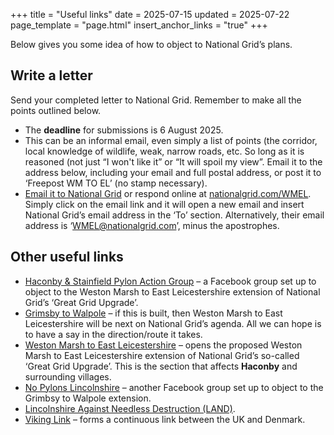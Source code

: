 +++
title = "Useful links"
date = 2025-07-15
updated = 2025-07-22
page_template = "page.html"
insert_anchor_links = "true"
+++

Below gives you some idea of how to object to National Grid’s plans.

## Write a letter

Send your completed letter to National Grid. Remember to make all the points outlined below.

- The **deadline** for submissions is 6 August 2025.
- This can be an informal email, even simply a list of points (the corridor, local knowledge of wildlife, weak, narrow roads, etc. So long as it is reasoned (not just “I won't like it” or “It will spoil my view”. Email it to the address below, including your email and full postal address, or post it to ‘Freepost WM TO EL’ (no stamp necessary).
- [Email it to National Grid](mailto:WMEL@nationalgrid.com) or respond online at [nationalgrid.com/WMEL](https://nationalgrid.com/WMEL). Simply click on the email link and it will open a new email and insert National Grid’s email address in the ‘To’ section. Alternatively, their email address is ‘WMEL@nationalgrid.com’, minus the apostrophes.

## Other useful links

- [Haconby & Stainfield Pylon Action Group](https://www.facebook.com/groups/1400754671211902) – a Facebook group set up to object to the Weston Marsh to East Leicestershire extension of National Grid’s ‘Great Grid Upgrade’.
- [Grimsby to Walpole](https://www.nationalgrid.com/the-great-grid-upgrade/grimsby-to-walpole) – if this is built, then Weston Marsh to East Leicestershire will be next on National Grid’s agenda. All we can hope is to have a say in the direction/route it takes.
- [Weston Marsh to East Leicestershire](https://nationalgrid.com/wmel) – opens the proposed Weston Marsh to East Leicestershire extension of National Grid’s so-called ‘Great Grid Upgrade’. This is the section that affects **Haconby** and surrounding villages.
- [No Pylons Lincolnshire](https://www.facebook.com/groups/427539323082424) – another Facebook group set up to object to the Grimbsy to Walpole extension.
- [Lincolnshire Against Needless Destruction (LAND)](http://lincsland.co.uk).
- [Viking Link](https://www.nationalgrid.com/national-grid-ventures/viking-link) – forms a continuous link between the UK and Denmark.
